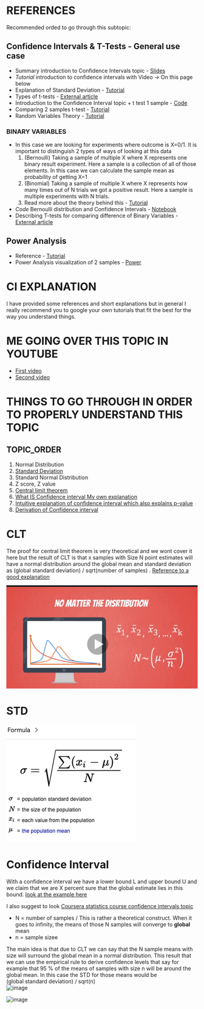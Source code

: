 
# REFERENCES

Recommended orded to go through this subtopic:

## Confidence Intervals & T-Tests - General use case

+ Summary introduction to Confidence Intervals topic - [Slides](https://github.com/AndresNamm/study/blob/main/statistics/confidence_intervals/CONFIDENCE%20INTERVALS.pdf)
+ _Tutorial_ introduction to confidence intervals with Video -> On this page below
+ Explanation of Standard Deviation - [Tutorial](https://github.com/AndresNamm/study/blob/main/statistics/confidence_intervals/STD_dive.md)
+ Types of t-tests - [External article](https://www.wallstreetmojo.com/t-test/)
+ Introduction to the Confidence Interval topic + t test 1 sample - [Code](https://github.com/AndresNamm/study/blob/main/statistics/confidence_intervals/examples/conf_interval.ipynb) 
+ Comparing 2 samples t-test - [Tutorial](https://github.com/AndresNamm/study/blob/main/statistics/confidence_intervals/hypothesis_testing.md)
+ Random Variables Theory - [Tutorial](https://github.com/AndresNamm/study/blob/main/statistics/random_variables.md)

### BINARY VARIABLES


+ In this case we are looking for experiments where outcome is X=0/1. It is important to distinguish 2 types of ways of looking at this data
    1. (Bernoulli) Taking a sample of multiple X where X represents one binary result experiment. Here a sample is a collection of all of those elements. In this case we can calculate the sample mean as probability of getting X=1
    2. (Binomial) Taking a sample of multiple X where X represents how many times out of N trials we got a positive result. Here a sample is multiple experiments with N trials.
    3. Read more about the theory behind this - [Tutorial](https://github.com/AndresNamm/study/blob/main/statistics/random_variables.md) 
+ _Code_ Bernoulli distribution and Confidence Intervals - [Notebook](https://github.com/AndresNamm/study/blob/main/statistics/confidence_intervals/examples/binary_conf_interval.ipynb)
+ Describing T-tests for comparing difference of Binary Variables - [External article](https://www.coursera.org/lecture/stanford-statistics/the-two-Tsample-z-test-nQB9A)


## Power Analysis

+ Reference - [Tutorial](https://github.com/AndresNamm/study/blob/main/statistics/confidence_intervals/power_analysis.md)
+ Power Analysis visualization of 2 samples - [Power](https://github.com/AndresNamm/study/blob/main/statistics/confidence_intervals/PowerAnalysis.pdf)

# CI EXPLANATION

I have provided some references and short explanations but in general I really recommend you to google your own tutorials that fit the best for the way you understand things. 



# ME GOING OVER THIS TOPIC IN YOUTUBE

+ [First video](https://www.youtube.com/watch?v=yO8x4eyEp6o)
+ [Second video](https://www.youtube.com/watch?v=xIB3rAoWSbE)

# THINGS TO GO THROUGH IN ORDER TO PROPERLY UNDERSTAND THIS TOPIC

## TOPIC_ORDER 

1. Normal Distribution
2. [Standard Deviation](#std)
3. Standard Normal Distribution 
4. Z score, Z value 
5. [Central limit theorem](#clt)
6. [What IS Confidence interval ](https://www.mathsisfun.com/data/confidence-interval.html) [My own explanation](#confidence-interval)
7. [Intuitive explanation of confidence interval which also explains p-value](https://www.youtube.com/watch?v=TqOeMYtOc1w)
8. [Derivation of Confidence interval](https://online.stat.psu.edu/stat415/lesson/2)
# CLT

The proof for central limit theorem is very theoretical and we wont cover it here but the result of CLT is that x samples with Size N point estimates will have a normal distribution around the global mean and standard deviation as (global standard deviation) / sqrt(number of samples) . [Reference to a good explanation](https://sphweb.bumc.bu.edu/otlt/MPH-Modules/BS/BS704_Probability/BS704_Probability12.html#:~:text=The%20central%20limit%20theorem%20states,will%20be%20approximately%20normally%20distributed.)

![img](CLT.png)


# STD 

![img](STD.png)

# Confidence Interval

With a confidence interval we have a lower bound L and upper bound U and we claim that we are X percent sure that the global estimate lies in this bound. [look at the example here](https://www.mathsisfun.com/data/confidence-interval.html)


I also suggest to look [Coursera statistics course confidence intervals topic](https://www.coursera.org/learn/stanford-statistics/home/week/5)


+ N = number of samples / This is rather a theoretical construct. When it goes to infinity, the means of those N samples will converge to **global** mean
+ n = sample sizee

The main idea is that due to CLT we can say that the N sample means with size will surround the global mean in a normal distribution. This result that we can use the empirical rule to derive confidence levels that say for example that 95 % of the means of samples with size n will be around the global mean. In this case the STD for those means would be  
(global standard deviation) / sqrt(n)      
![image](https://user-images.githubusercontent.com/21141607/146001843-b7d525f0-2c7f-462b-8780-873ee839861f.png)

![image](https://user-images.githubusercontent.com/21141607/144257774-adfb2ec2-cf78-415c-a7fa-f8f5ef77681e.png)



